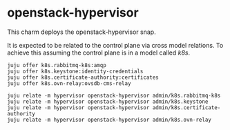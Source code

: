 # openstack-hypervisor

This charm deploys the openstack-hypervisor snap.

It is expected to be related to the control plane via cross model relations. To
achieve this assuming the control plane is in a model called *k8s*.

```
juju offer k8s.rabbitmq-k8s:amqp
juju offer k8s.keystone:identity-credentials
juju offer k8s.certificate-authority:certificates
juju offer k8s.ovn-relay:ovsdb-cms-relay

juju relate -m hypervisor openstack-hypervisor admin/k8s.rabbitmq-k8s
juju relate -m hypervisor openstack-hypervisor admin/k8s.keystone
juju relate -m hypervisor openstack-hypervisor admin/k8s.certificate-authority
juju relate -m hypervisor openstack-hypervisor admin/k8s.ovn-relay
```
